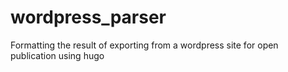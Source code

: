 # wordpress_parser
Formatting the result of exporting from a wordpress site for open publication using hugo

